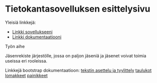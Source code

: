 # Tietokantasovelluksen esittelysivu

Yleisiä linkkejä:

* [Linkki sovellukseeni](http://tomiaber.users.cs.helsinki.fi/tietokanta/)
* [Linkki dokumentaatiooni](https://github.com/tomiaber/Tsoha-Bootstrap/blob/master/doc/dokumentaatio.pdf)

Työn aihe

Jäsenrekiste järjestölle, jossa on paljon jäseniä ja jäsenet voivat toimia useissa eri rooleissa.

Linkkejä bootstrap dokumentaatioon:
[tekstin asettelu ja tyylittely](http://getbootstrap.com/css/#type)
[taulukot](http://getbootstrap.com/css/#tables)
[lomakkeet](http://getbootstrap.com/css/#forms)
[painikkeet](http://getbootstrap.com/css/#buttons)
